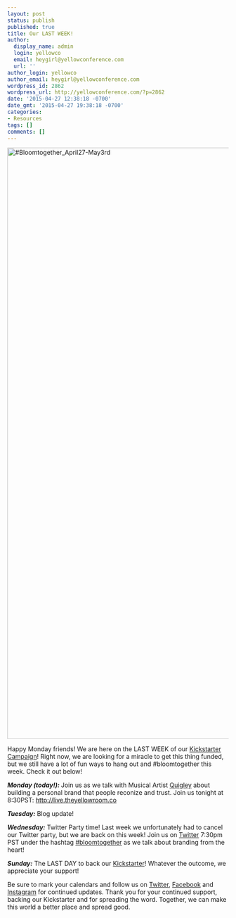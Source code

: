 ```yaml
---
layout: post
status: publish
published: true
title: Our LAST WEEK!
author:
  display_name: admin
  login: yellowco
  email: heygirl@yellowconference.com
  url: ''
author_login: yellowco
author_email: heygirl@yellowconference.com
wordpress_id: 2862
wordpress_url: http://yellowconference.com/?p=2862
date: '2015-04-27 12:38:18 -0700'
date_gmt: '2015-04-27 19:38:18 -0700'
categories:
- Resources
tags: []
comments: []
---
```

<p><a href="http://yellowconference.com/wp-content/uploads/2015/04/Bloomtogether_April27-May3rd.jpg"><img class="aligncenter size-full wp-image-2863" src="http://yellowconference.com/wp-content/uploads/2015/04/Bloomtogether_April27-May3rd.jpg" alt="#Bloomtogether_April27-May3rd" width="700" height="1344" /></a></p>
<p>Happy Monday friends!&nbsp;We are here on the LAST WEEK of our <a href="https://www.kickstarter.com/projects/1439745204/the-yellow-room-a-digital-hub-for-creative-world-c" target="_blank">Kickstarter Campaign</a>! Right now, we are looking for a miracle to get this thing funded, but we still have a lot of fun ways to hang out and #bloomtogether this week. Check it out below!</p>
<p><em><strong>Monday (today!):&nbsp;</strong></em>Join us as we talk with Musical Artist&nbsp;<a href="http://www.officiallyquigley.com/" target="_blank">Quigley</a> about building a personal brand that people reconize and trust. Join us tonight at 8:30PST:&nbsp;<a href="http://live.theyellowroom.co/">http://live.theyellowroom.co</a></p>
<p><em><strong>Tuesday:</strong> </em>Blog update!</p>
<p><em><strong>Wednesday:</strong></em> Twitter Party time! Last week we unfortunately had to cancel our Twitter party, but we are back on this week! Join us on <a href="https://twitter.com/yellowconf" target="_blank">Twitter</a>&nbsp;7:30pm PST under the hashtag <a href="https://twitter.com/hashtag/bloomtogether?src=hash" target="_blank">#bloomtogether</a> as we talk about branding from the heart!</p>
<p><em><strong>Sunday:</strong>&nbsp;</em>The LAST DAY to back our&nbsp;<a href="https://www.kickstarter.com/projects/1439745204/the-yellow-room-a-digital-hub-for-creative-world-c" target="_blank">Kickstarter</a>! Whatever the outcome, we appreciate your support!</p>
<p>Be sure to mark your calendars and follow us on <a href="https://twitter.com/yellowconf" target="_blank">Twitter</a>, <a href="https://www.facebook.com/pages/The-Yellow-Conference/1393841977549340" target="_blank">Facebook</a> and <a href="https://instagram.com/yellowconference/" target="_blank">Instagram</a> for continued updates.&nbsp;Thank you for your continued support, backing our Kickstarter and for spreading the word. Together, we can make this world a better place and spread good.</p>
